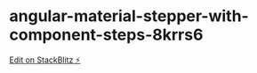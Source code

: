 # angular-material-stepper-with-component-steps-8krrs6

[Edit on StackBlitz ⚡️](https://stackblitz.com/edit/angular-material-stepper-with-component-steps-8krrs6)